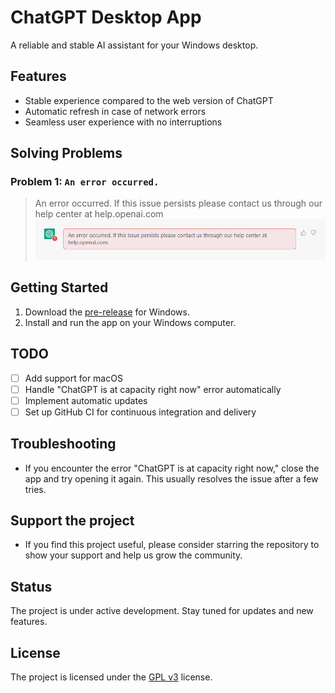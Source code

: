 # ChatGPT Desktop App

A reliable and stable AI assistant for your Windows desktop.

## Features

- Stable experience compared to the web version of ChatGPT
- Automatic refresh in case of network errors
- Seamless user experience with no interruptions

## Solving Problems

### Problem 1: `An error occurred.`
> An error occurred. If this issue persists please contact us through our help center at help.openai.com
![An error occurred.](images/problem-1.png)

## Getting Started

1. Download the [pre-release](https://github.com/AIKit-bot/ChatGPT/releases/download/v1.0.0-alpha/ChatGPT-1.0.0.Setup.exe) for Windows.
2. Install and run the app on your Windows computer.

## TODO

- [ ] Add support for macOS
- [ ] Handle "ChatGPT is at capacity right now" error automatically
- [ ] Implement automatic updates
- [ ] Set up GitHub CI for continuous integration and delivery

## Troubleshooting

- If you encounter the error "ChatGPT is at capacity right now," close the app and try opening it again. This usually resolves the issue after a few tries.

## Support the project

- If you find this project useful, please consider starring the repository to show your support and help us grow the community.

## Status

The project is under active development. Stay tuned for updates and new features.

## License

The project is licensed under the [GPL v3](https://www.gnu.org/licenses/gpl-3.0.en.html) license.
